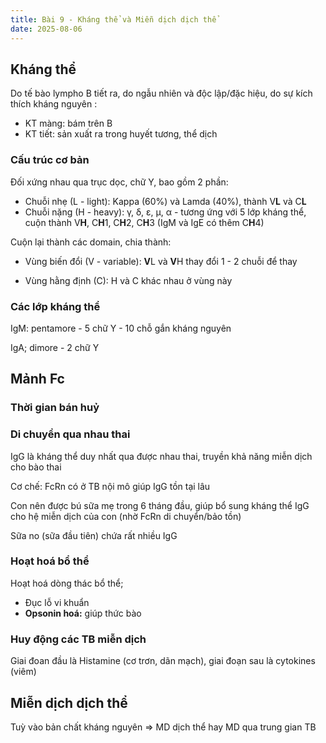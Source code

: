 ```yaml
---
title: Bài 9 - Kháng thể và Miễn dịch dịch thể
date: 2025-08-06
---
```


## Kháng thể

Do tế bào lympho B tiết ra, do ngẫu nhiên và độc lập/đặc hiệu, do sự kích thích kháng nguyên :

- KT màng: bám trên B
- KT tiết: sản xuất ra trong huyết tương, thể dịch

### Cấu trúc cơ bản

Đối xứng nhau qua trục dọc, chữ Y, bao gồm 2 phần:

- Chuỗi nhẹ (L - light): Kappa (60%) và Lamda (40%), thành V**L** và C**L**
- Chuỗi nặng (H - heavy): γ, δ, ε, μ, α - tương ứng với 5 lớp kháng thể, cuộn thành V**H**, C**H**1, C**H**2, C**H**3 (IgM và IgE có thêm C**H**4)

Cuộn lại thành các domain, chia thành:

- Vùng biến đổi (V - variable): **V**L và **V**H thay đổi 1 - 2 chuỗi để thay

- Vùng hằng định (C): H và C khác nhau ở vùng này

### Các lớp kháng thể

IgM: pentamore - 5 chữ Y - 10 chỗ gắn kháng nguyên

IgA; dimore - 2 chữ Y

## Mảnh Fc

### Thời gian bán huỷ

### Di chuyển qua nhau thai

IgG là kháng thể duy nhất qua được nhau thai, truyền khả năng miễn dịch cho bào thai

Cơ chế: FcRn có ở TB nội mô giúp IgG tồn tại lâu

Con nên được bú sữa mẹ trong 6 tháng đầu, giúp bổ sung kháng thể IgG cho hệ miễn dịch của con (nhờ FcRn di chuyển/bảo tồn)

Sữa no (sữa đầu tiên) chứa rất nhiều IgG

### Hoạt hoá bổ thể

Hoạt hoá dòng thác bổ thể;

- Đục lỗ vi khuẩn
- **Opsonin hoá:** giúp thức bào

### Huy động các TB miễn dịch

Giai đoan đầu là Histamine (cơ trơn, dãn mạch), giai đoạn sau là cytokines (viêm)

## Miễn dịch dịch thể

Tuỳ vào bản chất kháng nguyên => MD dịch thể hay MD qua trung gian TB
